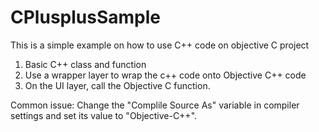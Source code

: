 # CPlusplusSample
This is a simple example on how to use C++ code on objective C project

1. Basic C++ class and function
2. Use a wrapper layer to wrap the c++ code onto Objective C++ code
3. On the UI layer, call the Objective C function.

Common issue:
Change the "Complile Source As" variable in compiler settings and set its value to "Objective-C++".
